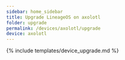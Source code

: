 ```yaml
---
sidebar: home_sidebar
title: Upgrade LineageOS on axolotl
folder: upgrade
permalink: /devices/axolotl/upgrade
device: axolotl
---
```

{% include templates/device_upgrade.md %}
